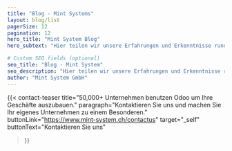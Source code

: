 ```yaml
---
title: "Blog - Mint Systems"
layout: blog/list
pagerSize: 12
pagination: 12
hero_title: "Mint System Blog"
hero_subtext: "Hier teilen wir unsere Erfahrungen und Erkenntnisse rund um unsere Arbeit."

# Custom SEO fields (optional)
seo_title: "Blog - Mint System"
seo_description: "Hier teilen wir unsere Erfahrungen und Erkenntnisse rund um unsere Arbeit."
author: "Mint System GmbH"
---
```


{{< contact-teaser 
    title="50,000+ Unternehmen benutzen Odoo um Ihre Geschäfte auszubauen." 
    paragraph="Kontaktieren Sie uns und machen Sie Ihr eigenes Unternehmen zu einem Besonderen." 
    buttonLink="https://www.mint-system.ch/contactus" 
    target="_self"
    buttonText="Kontaktieren Sie uns" 
>}}
